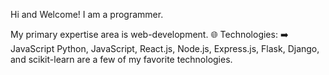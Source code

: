 Hi and Welcome! I am a programmer.

My primary expertise area is web-development.
:globe_with_meridians: Technologies:
:arrow_right: JavaScript
Python, JavaScript, React.js, Node.js, Express.js, Flask, Django, and scikit-learn are a few of my favorite technologies.
